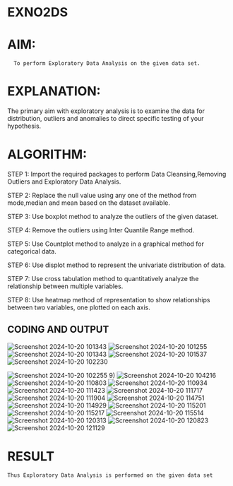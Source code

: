 # EXNO2DS
# AIM:
      To perform Exploratory Data Analysis on the given data set.
      
# EXPLANATION:
  The primary aim with exploratory analysis is to examine the data for distribution, outliers and anomalies to direct specific testing of your hypothesis.
  
# ALGORITHM:
STEP 1: Import the required packages to perform Data Cleansing,Removing Outliers and Exploratory Data Analysis.

STEP 2: Replace the null value using any one of the method from mode,median and mean based on the dataset available.

STEP 3: Use boxplot method to analyze the outliers of the given dataset.

STEP 4: Remove the outliers using Inter Quantile Range method.

STEP 5: Use Countplot method to analyze in a graphical method for categorical data.

STEP 6: Use displot method to represent the univariate distribution of data.

STEP 7: Use cross tabulation method to quantitatively analyze the relationship between multiple variables.

STEP 8: Use heatmap method of representation to show relationships between two variables, one plotted on each axis.

## CODING AND OUTPUT
![Screenshot 2024-10-20 101343](https://github.com/user-attachments/assets/c3e38672-5502-4e7a-9481-6c0f21ab5f76)
![Screenshot 2024-10-20 101255](https://github.com/user-attachments/assets/790ebca7-0a92-4db1-a1f6-894d834b8f1c)
![Screenshot 2024-10-20 101343](https://github.com/user-attachments/assets/417fc58e-2996-4d12-8b57-2caf5280080c)
![Screenshot 2024-10-20 101537](https://github.com/user-attachments/assets/68a2d49a-d0ee-47c4-81df-6c790be4e129)
![Screenshot 2024-10-20 102230](https://github.com/user-attachments/assets/938ca9bb-0f25-4ab5-b1f5-2249663719d2)

![Screenshot 2024-10-20 102255](https://github.com/user-attachments/assets/b8ae2767-d69c-4e8c-a685-a78bf6284df1)
9)
![Screenshot 2024-10-20 104216](https://github.com/user-attachments/assets/9158d59b-aac4-414e-9896-cac995679800)
![Screenshot 2024-10-20 110803](https://github.com/user-attachments/assets/3f00ba62-b510-4938-b26f-c69cc46c358d)
![Screenshot 2024-10-20 110934](https://github.com/user-attachments/assets/a7363611-a16a-4466-9c3f-575f6c5a784b)
![Screenshot 2024-10-20 111423](https://github.com/user-attachments/assets/25b12fd2-7028-4856-8ad6-6ff3465a6265)
![Screenshot 2024-10-20 111717](https://github.com/user-attachments/assets/04e2ae13-2d9b-46da-9eff-447775209084)
![Screenshot 2024-10-20 111904](https://github.com/user-attachments/assets/7732afc2-f0c6-42ec-8833-1ae6f2f565f0)
![Screenshot 2024-10-20 114751](https://github.com/user-attachments/assets/1be84860-7dcb-4538-af57-f231c63bdc08)
![Screenshot 2024-10-20 114929](https://github.com/user-attachments/assets/329c546d-52da-4b23-9741-9a1e45fdee8e)
![Screenshot 2024-10-20 115201](https://github.com/user-attachments/assets/19acdc83-7c26-42ff-897c-89732269d67a)
![Screenshot 2024-10-20 115217](https://github.com/user-attachments/assets/9f785375-6beb-4cfd-aafa-d56f77fb1ef7)
![Screenshot 2024-10-20 115514](https://github.com/user-attachments/assets/3249771a-920d-4bb4-875f-5d8b896ef805)
![Screenshot 2024-10-20 120313](https://github.com/user-attachments/assets/de95f173-f64d-42cc-94f5-4a92ec83a2f9)
![Screenshot 2024-10-20 120823](https://github.com/user-attachments/assets/159ebcfe-5122-425d-b9c4-5b2936de9949)
![Screenshot 2024-10-20 121129](https://github.com/user-attachments/assets/733ff1f0-b109-4db4-b5c7-0f41aa1f241f)

# RESULT
    Thus Exploratory Data Analysis is performed on the given data set

